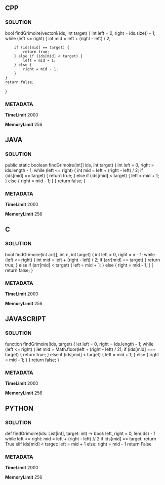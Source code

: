 ## CPP

### SOLUTION

bool findGrimoire(vector<int>& ids, int target) {
    int left = 0, right = ids.size() - 1;
    while (left <= right) {
        int mid = left + (right - left) / 2;

        if (ids[mid] == target) {
            return true;
        } else if (ids[mid] < target) {
            left = mid + 1;
        } else {
            right = mid - 1;
        }
    }
    return false;
}


### METADATA

**TimeLimit**
2000

**MemoryLimit**
256

## JAVA

### SOLUTION

public static boolean findGrimoire(int[] ids, int target) {
    int left = 0, right = ids.length - 1;
    while (left <= right) {
        int mid = left + (right - left) / 2;
        if (ids[mid] == target) {
            return true;
        } else if (ids[mid] < target) {
            left = mid + 1;
        } else {
            right = mid - 1;
        }
    }
    return false;
}



### METADATA

**TimeLimit**
2000

**MemoryLimit**
256

## C

### SOLUTION

bool findGrimoire(int arr[], int n, int target) {
    int left = 0, right = n - 1;
    while (left <= right) {
        int mid = left + (right - left) / 2;
        if (arr[mid] == target) {
            return true;
        } else if (arr[mid] < target) {
            left = mid + 1;
        } else {
            right = mid - 1;
        }
    }
    return false;
}

### METADATA

**TimeLimit**
2000

**MemoryLimit**
256

## JAVASCRIPT

### SOLUTION

function findGrimoire(ids, target) {
    let left = 0, right = ids.length - 1;
    while (left <= right) {
        let mid = Math.floor(left + (right - left) / 2);
        if (ids[mid] === target) {
            return true;
        } else if (ids[mid] < target) {
            left = mid + 1;
        } else {
            right = mid - 1;
        }
    }
    return false;
}


### METADATA

**TimeLimit**
2000

**MemoryLimit**
256

## PYTHON

### SOLUTION


def findGrimoire(ids: List[int], target: int) -> bool:
    left, right = 0, len(ids) - 1
    while left <= right:
        mid = left + (right - left) // 2
        if ids[mid] == target:
            return True
        elif ids[mid] < target:
            left = mid + 1
        else:
            right = mid - 1
    return False

### METADATA

**TimeLimit**
2000

**MemoryLimit**
256
